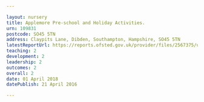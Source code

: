 ```yaml
---

layout: nursery
title: Applemore Pre-school and Holiday Activities.
urn: 109831
postcode: SO45 5TN
address: Claypits Lane, Dibden, Southampton, Hampshire, SO45 5TN
latestReportUrl: https://reports.ofsted.gov.uk/provider/files/2567375/urn/109831.pdf
teaching: 2
development: 2
leadership: 2
outcomes: 2
overall: 2
date: 01 April 2018 
datePublish: 21 April 2016

---
```

